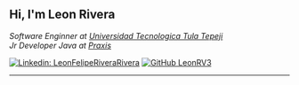 <h2> Hi, I'm Leon Rivera</h2>

<p><em>Software Enginner at <a href="http://www.unb.br">Universidad Tecnologica Tula Tepeji</a><!--<img src="https://media.giphy.com/media/fYSnHlufseco8Fh93Z/giphy.gif" width="30">--></br>Jr Developer Java at <a href="praxisglobe.com">Praxis</a> <!--<img src="https://media.giphy.com/media/WUlplcMpOCEmTGBtBW/giphy.gif" width="30"> -->
</em></p>


[![Linkedin: LeonFelipeRiveraRivera](https://img.shields.io/badge/-**nombre-blue?style=flat-square&logo=Linkedin&logoColor=white&link=https://www.linkedin.com/in/**nombre/)](https://www.linkedin.com/in/**nombre/)
[![GitHub LeonRV3](https://img.shields.io/github/followers/leonrv3?label=follow&style=social)](https://github.com/)



---
